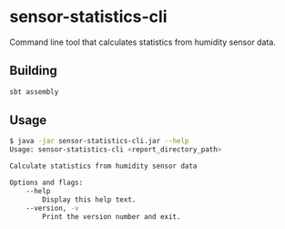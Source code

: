 # sensor-statistics-cli

Command line tool that calculates statistics from humidity sensor data.

## Building
```bash
sbt assembly
```
## Usage
```bash
$ java -jar sensor-statistics-cli.jar --help                                                                     
Usage: sensor-statistics-cli <report_directory_path>

Calculate statistics from humidity sensor data

Options and flags:
    --help
        Display this help text.
    --version, -v
        Print the version number and exit.
```
